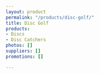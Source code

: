 ```yaml
---
layout: product
permalink: "/products/disc-golf/"
title: Disc Golf
products:
- Discs
- Disc Catchers
photos: []
suppliers: []
promotions: []

---
```

